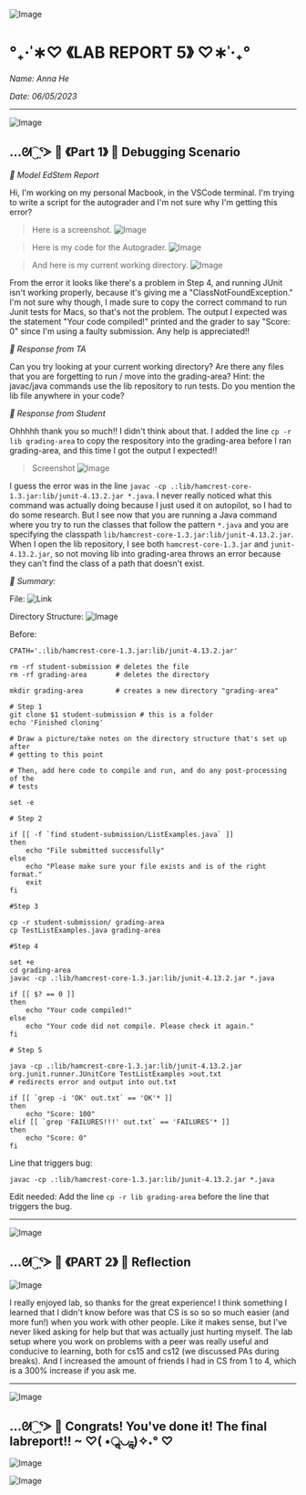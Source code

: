 ![Image](https://media.discordapp.net/attachments/783745953680326656/1094753603274686584/IMG_4813.png?width=2520&height=132)
#                                 °₊·ˈ∗♡ 《LAB REPORT 5》 ♡∗ˈ‧₊°

*Name: Anna He*

*Date: 06/05/2023*

---
![Image](https://media.discordapp.net/attachments/783745953680326656/1094753603274686584/IMG_4813.png?width=2520&height=132)

## …ᘛ⁐̤ᕐᐷ 🍒 《Part 1》 🍒 Debugging Scenario

*🍒 Model EdStem Report*

Hi, I'm working on my personal Macbook, in the VSCode terminal. I'm trying to write a script for the autograder and I'm not sure why I'm getting this error? 

> Here is a screenshot. 
![Image](https://media.discordapp.net/attachments/783745953680326656/1115545026018152498/Screen_Shot_2023-06-06_at_12.37.33_AM.png?width=1802&height=1236)

> Here is my code for the Autograder.
![Image](https://media.discordapp.net/attachments/783745953680326656/1115547305358147594/Screen_Shot_2023-06-06_at_12.46.38_AM.png?width=1996&height=1236)

> And here is my current working directory. 
![Image](https://media.discordapp.net/attachments/783745953680326656/1115553775176921109/Screen_Shot_2023-06-06_at_1.12.20_AM.png?width=668&height=1116)

From the error it looks like there's a problem in Step 4, and running JUnit isn't working properly, because it's giving me a "ClassNotFoundException." I'm not sure why though, I made sure to copy the correct command to run Junit tests for Macs, so that's not the problem. The output I expected was the statement "Your code compiled!" printed and the grader to say "Score: 0" since I'm using a faulty submission. Any help is appreciated!!

*🍒 Response from TA*

Can you try looking at your current working directory? Are there any files that you are forgetting to run / move into the grading-area? Hint: the javac/java commands use the lib repository to run tests. Do you mention the lib file anywhere in your code?

*🍒 Response from Student*

Ohhhhh thank you so much!! I didn't think about that. I added the line `cp -r lib grading-area` to copy the respository into the grading-area before I ran grading-area, and this time I got the output I expected!! 

> Screenshot
![Image](https://media.discordapp.net/attachments/783745953680326656/1115556772640477234/Screen_Shot_2023-06-06_at_1.24.16_AM.png?width=2520&height=454)

I guess the error was in the line `javac -cp .:lib/hamcrest-core-1.3.jar:lib/junit-4.13.2.jar *.java`. I never really noticed what this command was actually doing because I just used it on autopilot, so I had to do some research. But I see now that you are running a Java command where you try to run the classes that follow the pattern `*.java` and you are specifying the classpath `lib/hamcrest-core-1.3.jar:lib/junit-4.13.2.jar`. When I open the lib repository, I see both `hamcrest-core-1.3.jar` and `junit-4.13.2.jar`, so not moving lib into grading-area throws an error because they can't find the class of a path that doesn't exist. 

*🍒 Summary:*

File: ![Link](https://github.com/ucsd-cse15l-f22/list-methods-lab3.git)

Directory Structure:
![Image](https://media.discordapp.net/attachments/783745953680326656/1115553775176921109/Screen_Shot_2023-06-06_at_1.12.20_AM.png?width=668&height=1116)

Before:
```
CPATH='.:lib/hamcrest-core-1.3.jar:lib/junit-4.13.2.jar'

rm -rf student-submission # deletes the file
rm -rf grading-area       # deletes the directory 

mkdir grading-area        # creates a new directory "grading-area"

# Step 1
git clone $1 student-submission # this is a folder 
echo 'Finished cloning'

# Draw a picture/take notes on the directory structure that's set up after
# getting to this point

# Then, add here code to compile and run, and do any post-processing of the
# tests

set -e

# Step 2 

if [[ -f `find student-submission/ListExamples.java` ]] 
then 
    echo "File submitted successfully"
else 
    echo "Please make sure your file exists and is of the right format."
    exit
fi 

#Step 3

cp -r student-submission/ grading-area
cp TestListExamples.java grading-area

#Step 4

set +e
cd grading-area
javac -cp .:lib/hamcrest-core-1.3.jar:lib/junit-4.13.2.jar *.java

if [[ $? == 0 ]]
then
    echo "Your code compiled!"
else 
    echo "Your code did not compile. Please check it again."
fi

# Step 5

java -cp .:lib/hamcrest-core-1.3.jar:lib/junit-4.13.2.jar org.junit.runner.JUnitCore TestListExamples >out.txt
# redirects error and output into out.txt

if [[ `grep -i 'OK' out.txt` == 'OK'* ]]
then    
    echo "Score: 100"
elif [[ `grep 'FAILURES!!!' out.txt` == 'FAILURES'* ]]
then 
    echo "Score: 0"
fi
```
Line that triggers bug:
```
javac -cp .:lib/hamcrest-core-1.3.jar:lib/junit-4.13.2.jar *.java
```
Edit needed: Add the line `cp -r lib grading-area` before the line that triggers the bug. 

---
![Image](https://media.discordapp.net/attachments/783745953680326656/1094753603274686584/IMG_4813.png?width=2520&height=132)

## …ᘛ⁐̤ᕐᐷ 🍒 《PART 2》 🍒 Reflection

![Image](https://media.discordapp.net/attachments/783745953680326656/1110415764873281536/Screen_Shot_2023-05-22_at_8.55.44_PM.png?width=2176&height=452)

I really enjoyed lab, so thanks for the great experience! I think something I learned that I didn't know before was that CS is so so so much easier (and more fun!) when you work with other people. Like it makes sense, but I've never liked asking for help but that was actually just hurting myself. The lab setup where you work on problems with a peer was really useful and conducive to learning, both for cs15 and cs12 (we discussed PAs during breaks). And I increased the amount of friends I had in CS from 1 to 4, which is a 300% increase if you ask me. 

---
![Image](https://media.discordapp.net/attachments/783745953680326656/1094753603274686584/IMG_4813.png?width=2520&height=132)

## …ᘛ⁐̤ᕐᐷ 🍒 Congrats! You've done it! The final labreport!! ~ ♡( •ॢ◡-ॢ)✧˖° ♡
![Image](https://i.pinimg.com/originals/62/8a/0a/628a0a38a8f0b9b9efa19492f63ea541.png)
   
![Image](https://media.discordapp.net/attachments/783745953680326656/1094753603274686584/IMG_4813.png?width=2520&height=132)

